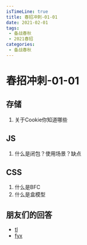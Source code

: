 ```yaml
---
isTimeLine: true
title: 春招冲刺-01-01
date: 2021-02-01
tags:
 - 备战春秋
 - 2021春招
categories:
 - 备战春秋
---
```

# 春招冲刺-01-01

## 存储
1. 关于Cookie你知道哪些


## JS
1. 什么是闭包？使用场景？缺点

## CSS
1. 什么是BFC
2. 什么是盒模型

## 朋友们的回答
* [tl](https://juejin.cn/post/6913810742193963016)
* [fyx](https://www.cnblogs.com/banshanliang/p/14315091.html)

<comment/>
<tongji/>